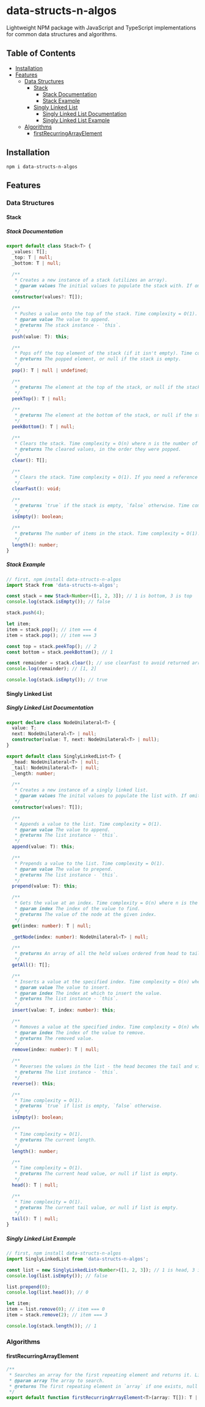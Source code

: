 # data-structs-n-algos

Lightweight NPM package with JavaScript and TypeScript implementations for common data structures and algorithms.

## Table of Contents

- [Installation](#installation)
- [Features](#features)
  - [Data Structures](#data-structures)
    - [Stack](#stack)
      - [Stack Documentation](#stack-documentation)
      - [Stack Example](#stack-example)
    - [Singly Linked List](#singly-linked-list)
      - [Singly Linked List Documentation](#singly-linked-list-documentation)
      - [Singly Linked List Example](#singly-linked-list-example)
  - [Algorithms](#algorithms)
    - [firstRecurringArrayElement](#firstrecurringarrayelement)

## Installation

`npm i data-structs-n-algos`

## Features

### Data Structures

#### Stack

##### Stack Documentation

```ts
export default class Stack<T> {
  _values: T[];
  _top: T | null;
  _bottom: T | null;

  /**
   * Creates a new instance of a stack (utilizes an array).
   * @param values The initial values to populate the stack with. If omitted, stack begins empty.
   */
  constructor(values?: T[]);

  /**
   * Pushes a value onto the top of the stack. Time complexity = O(1).
   * @param value The value to append.
   * @returns The stack instance - `this`.
   */
  push(value: T): this;

  /**
   * Pops off the top element of the stack (if it isn't empty). Time complexity = O(1).
   * @returns The popped element, or null if the stack is empty.
   */
  pop(): T | null | undefined;

  /**
   * @returns The element at the top of the stack, or null if the stack is empty. Time complexity = O(1).
   */
  peekTop(): T | null;

  /**
   * @returns The element at the bottom of the stack, or null if the stack is empty. Time complexity = O(1).
   */
  peekBottom(): T | null;

  /**
   * Clears the stack. Time complexity = O(n) where n is the number of items in the stack. If you don't need a reference to the cleared items, use `clearFast` instead.
   * @returns The cleared values, in the order they were popped.
   */
  clear(): T[];

  /**
   * Clears the stack. Time complexity = O(1). If you need a reference to the cleared items, use `clear` instead.
   */
  clearFast(): void;

  /**
   * @returns `true` if the stack is empty, `false` otherwise. Time complexity = O(1).
   */
  isEmpty(): boolean;

  /**
   * @returns The number of items in the stack. Time complexity = O(1).
   */
  length(): number;
}
```

##### Stack Example

```ts
// first, npm install data-structs-n-algos
import Stack from 'data-structs-n-algos';

const stack = new Stack<Number>([1, 2, 3]); // 1 is bottom, 3 is top
console.log(stack.isEmpty()); // false

stack.push(4);

let item;
item = stack.pop(); // item === 4
item = stack.pop(); // item === 3

const top = stack.peekTop(); // 2
const bottom = stack.peekBottom(); // 1

const remainder = stack.clear(); // use clearFast to avoid returned array
console.log(remainder); // [1, 2]

console.log(stack.isEmpty()); // true
```

#### Singly Linked List

##### Singly Linked List Documentation

```ts
export declare class NodeUnilateral<T> {
  value: T;
  next: NodeUnilateral<T> | null;
  constructor(value: T, next: NodeUnilateral<T> | null);
}

export default class SinglyLinkedList<T> {
  _head: NodeUnilateral<T> | null;
  _tail: NodeUnilateral<T> | null;
  _length: number;

  /**
   * Creates a new instance of a singly linked list.
   * @param values The inital values to populate the list with. If omitted, list begins empty.
   */
  constructor(values?: T[]);

  /**
   * Appends a value to the list. Time complexity = O(1).
   * @param value The value to append.
   * @returns The list instance - `this`.
   */
  append(value: T): this;

  /**
   * Prepends a value to the list. Time complexity = O(1).
   * @param value The value to prepend.
   * @returns The list instance - `this`.
   */
  prepend(value: T): this;

  /**
   * Gets the value at an index. Time complexity = O(n) where n is the number of items in the list.
   * @param index The index of the value to find.
   * @returns The value of the node at the given index.
   */
  get(index: number): T | null;

  _getNode(index: number): NodeUnilateral<T> | null;

  /**
   * @returns An array of all the held values ordered from head to tail. Time complexity = O(n) where n is the number of items in the list.
   */
  getAll(): T[];

  /**
   * Inserts a value at the specified index. Time complexity = O(n) where n is the number of items in the list.
   * @param value The value to insert.
   * @param index The index at which to insert the value.
   * @returns The list instance - `this`.
   */
  insert(value: T, index: number): this;

  /**
   * Removes a value at the specified index. Time complexity = O(n) where n is the number of items in the list.
   * @param index The index of the value to remove.
   * @returns The removed value.
   */
  remove(index: number): T | null;

  /**
   * Reverses the values in the list - the head becomes the tail and vice versa. Time complexity = O(n) where n is the number of items in the list.
   * @returns The list instance - `this`.
   */
  reverse(): this;

  /**
   * Time complexity = O(1).
   * @returns `true` if list is empty, `false` otherwise.
   */
  isEmpty(): boolean;

  /**
   * Time complexity = O(1).
   * @returns The current length.
   */
  length(): number;

  /**
   * Time complexity = O(1).
   * @returns The current head value, or null if list is empty.
   */
  head(): T | null;

  /**
   * Time complexity = O(1).
   * @returns The current tail value, or null if list is empty.
   */
  tail(): T | null;
}
```

##### Singly Linked List Example

```ts
// first, npm install data-structs-n-algos
import SinglyLinkedList from 'data-structs-n-algos';

const list = new SinglyLinkedList<Number>([1, 2, 3]); // 1 is head, 3 is tail
console.log(list.isEmpty()); // false

list.prepend(0);
console.log(list.head()); // 0

let item;
item = list.remove(0); // item === 0
item = stack.remove(2); // item === 3

console.log(stack.length()); // 1
```

### Algorithms

#### firstRecurringArrayElement

```ts
/**
 * Searches an array for the first repeating element and returns it. Linear time and space complexity - O(n).
 * @param array The array to search.
 * @returns The first repeating element in `array` if one exists, null otherwise.
 */
export default function firstRecurringArrayElement<T>(array: T[]): T | null;
```
